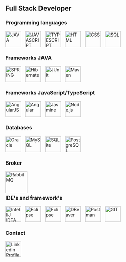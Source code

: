 ## Full Stack Developer
### Programming languages
<img 
    align="left"
    alt="JAVA"
    title="JAVA"
    width="50px"
    style="padding-right: 10px;"
    src="https://cdn.jsdelivr.net/gh/devicons/devicon@latest/icons/java/java-original-wordmark.svg" 
/>
<img 
    align="left"
    alt="JAVASCRIPT"
    title="JAVASCRIPT"
    width="50px"
    style="padding-right: 10px;"
    src="https://cdn.jsdelivr.net/gh/devicons/devicon@latest/icons/javascript/javascript-original.svg" 
/>
<img 
    align="left"
    alt="TYPESCRIPT"
    title="TYPESCRIPT"
    width="50px"
    style="padding-right: 10px;"
    src="https://cdn.jsdelivr.net/gh/devicons/devicon@latest/icons/typescript/typescript-original.svg" 
/>
<img 
    align="left"
    alt="HTML"
    title="HTML"
    width="50px"
    style="padding-right: 10px;"
    src="https://cdn.jsdelivr.net/gh/devicons/devicon@latest/icons/html5/html5-original-wordmark.svg" 
/>
<img 
    align="left"
    alt="CSS"
    title="CSS"
    width="50px"
    style="padding-right: 10px;"
    src="https://cdn.jsdelivr.net/gh/devicons/devicon@latest/icons/css3/css3-original-wordmark.svg" 
/>
<img 
    align="left"
    alt="SQL"
    title="SQL"
    width="50px"
    style="padding-right: 10px;"
    src="https://cdn.jsdelivr.net/gh/devicons/devicon@latest/icons/azuresqldatabase/azuresqldatabase-original.svg" 
/>
<br>
<br>
<br>

### Frameworks JAVA
<img 
    align="left"
    alt="SPRING"
    title="SPRING"
    width="50px"
    style="padding-right: 10px;"
    src="https://cdn.jsdelivr.net/gh/devicons/devicon@latest/icons/spring/spring-original-wordmark.svg" 
/>

<img 
    align="left"
    alt="Hibernate"
    title="Hibernate"
    width="50px"
    style="padding-right: 10px;"
    src="https://cdn.jsdelivr.net/gh/devicons/devicon@latest/icons/hibernate/hibernate-original-wordmark.svg" 
/>

<img 
    align="left"
    alt="JUnit"
    title="JUnit"
    width="50px"
    style="padding-right: 10px;"
    src="https://cdn.jsdelivr.net/gh/devicons/devicon@latest/icons/junit/junit-plain-wordmark.svg" 
/>

<img 
    align="left"
    alt="Maven"
    title="Maven"
    width="50px"
    style="padding-right: 10px;"
    src="https://cdn.jsdelivr.net/gh/devicons/devicon@latest/icons/maven/maven-original-wordmark.svg" 
/>
<br>
<br>
<br>

### Frameworks JavaScript/TypeScript
<img 
    align="left"
    alt="AngularJS"
    title="AngularJS"
    width="50px"
    style="padding-right: 10px;"
    src="https://cdn.jsdelivr.net/gh/devicons/devicon@latest/icons/angularjs/angularjs-original-wordmark.svg" 
/>

<img 
    align="left"
    alt="Angular"
    title="Angular"
    width="50px"
    style="padding-right: 10px;"
    src="https://cdn.jsdelivr.net/gh/devicons/devicon@latest/icons/angular/angular-original-wordmark.svg" 
/>

<img 
    align="left"
    alt="Jasmine"
    title="Jasmine"
    width="50px"
    style="padding-right: 10px;"
    src="https://cdn.jsdelivr.net/gh/devicons/devicon@latest/icons/jasmine/jasmine-original-wordmark.svg" 
/>

<img 
    align="left"
    alt="Node.js"
    title="Node.js"
    width="50px"
    style="padding-right: 10px;"
    src="https://cdn.jsdelivr.net/gh/devicons/devicon@latest/icons/nodejs/nodejs-plain-wordmark.svg" 
/>
<br>
<br>
<br>

### Databases
<img 
    align="left"
    alt="Oracle"
    title="Oracle"
    width="50px"
    style="padding-right: 10px;"
    src="https://cdn.jsdelivr.net/gh/devicons/devicon@latest/icons/oracle/oracle-original.svg" 
/>
<img 
    align="left"
    alt="MySQL"
    title="MySQL"
    width="50px"
    style="padding-right: 10px;"
    src="https://cdn.jsdelivr.net/gh/devicons/devicon@latest/icons/mysql/mysql-original-wordmark.svg" 
/>
<img 
    align="left"
    alt="SQLite"
    title="SQLite"
    width="50px"
    style="padding-right: 10px;"
    src="https://cdn.jsdelivr.net/gh/devicons/devicon@latest/icons/sqlite/sqlite-original-wordmark.svg" 
/>
<img 
    align="left"
    alt="PostgreSQL"
    title="PostgreSQL"
    width="50px"
    style="padding-right: 10px;"
    src="https://cdn.jsdelivr.net/gh/devicons/devicon@latest/icons/postgresql/postgresql-original-wordmark.svg" 
/>
<br>
<br>
<br>

### Broker
<img 
    align="left"
    alt="RabbitMQ"
    title="RabbitMQ"
    width="70px"
    style="padding-right: 10px;"
    src="https://cdn.jsdelivr.net/gh/devicons/devicon@latest/icons/rabbitmq/rabbitmq-original-wordmark.svg" 
/>
<br>
<br>
<br>

### IDE's and framework's
<img 
    align="left"
    alt="IntelliJ IDEA"
    title="IntelliJ IDEA"
    width="50px"
    style="padding-right: 10px;"
    src="https://cdn.jsdelivr.net/gh/devicons/devicon@latest/icons/intellij/intellij-original.svg" 
/>
<img 
    align="left"
    alt="Eclipse"
    title="Eclipse"
    width="50px"
    style="padding-right: 10px;"
    src="https://cdn.jsdelivr.net/gh/devicons/devicon@latest/icons/eclipse/eclipse-original-wordmark.svg" 
/>
<img 
    align="left"
    alt="Eclipse"
    title="Eclipse"
    width="50px"
    style="padding-right: 10px;"
    src="https://cdn.jsdelivr.net/gh/devicons/devicon@latest/icons/vscode/vscode-original-wordmark.svg" 
/>
<img 
    align="left"
    alt="DBeaver"
    title="DBeaver"
    width="50px"
    style="padding-right: 10px;"
    src="https://cdn.jsdelivr.net/gh/devicons/devicon@latest/icons/dbeaver/dbeaver-original.svg" 
/>
<img 
    align="left"
    alt="Postman"
    title="Postman"
    width="50px"
    style="padding-right: 10px;"
    src="https://cdn.jsdelivr.net/gh/devicons/devicon@latest/icons/postman/postman-original-wordmark.svg" 
/>
<img 
    align="left"
    alt="GIT"
    title="GIT"
    width="50px"
    style="padding-right: 10px;"
    src="https://cdn.jsdelivr.net/gh/devicons/devicon@latest/icons/git/git-original-wordmark.svg"        
/>
<br>
<br>
<br>

### Contact          
<a href="https://www.linkedin.com/in/rauel-farley-ara%C3%BAjo-lima-66412339/?locale=en_US" target="_blank">
  <img src="https://cdn.jsdelivr.net/gh/devicons/devicon@latest/icons/linkedin/linkedin-original.svg" 
    alt="LinkedIn Profile" 
    width="50px"
    style="padding-right: 10px;">
</a>





          
